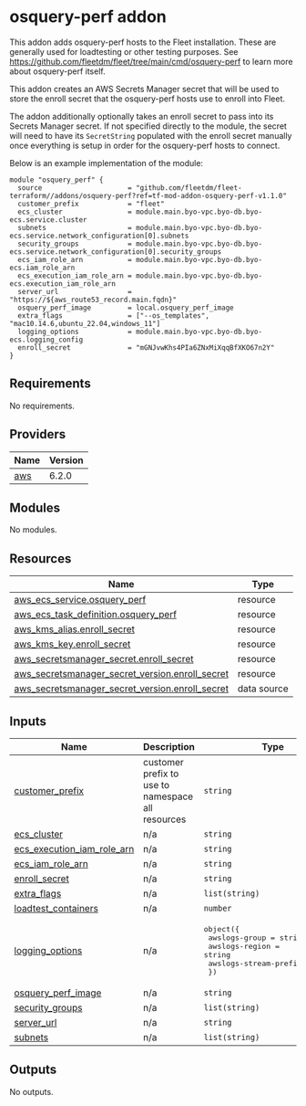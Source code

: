 # osquery-perf addon
This addon adds osquery-perf hosts to the Fleet installation.
These are generally used for loadtesting or other testing purposes.  See https://github.com/fleetdm/fleet/tree/main/cmd/osquery-perf to learn more about osquery-perf itself.

This addon creates an AWS Secrets Manager secret that will be used to store the enroll secret that the osquery-perf hosts use to enroll into Fleet.

The addon additionally optionally takes an enroll secret to pass into its Secrets Manager secret.  If not specified directly to the module, the secret will need to have its `SecretString` populated with the enroll secret manually once everything is setup in order for the osquery-perf hosts to connect.

Below is an example implementation of the module:

```
module "osquery_perf" {
  source                     = "github.com/fleetdm/fleet-terraform//addons/osquery-perf?ref=tf-mod-addon-osquery-perf-v1.1.0"
  customer_prefix            = "fleet"
  ecs_cluster                = module.main.byo-vpc.byo-db.byo-ecs.service.cluster
  subnets                    = module.main.byo-vpc.byo-db.byo-ecs.service.network_configuration[0].subnets
  security_groups            = module.main.byo-vpc.byo-db.byo-ecs.service.network_configuration[0].security_groups
  ecs_iam_role_arn           = module.main.byo-vpc.byo-db.byo-ecs.iam_role_arn
  ecs_execution_iam_role_arn = module.main.byo-vpc.byo-db.byo-ecs.execution_iam_role_arn
  server_url                 = "https://${aws_route53_record.main.fqdn}"
  osquery_perf_image         = local.osquery_perf_image
  extra_flags                = ["--os_templates", "mac10.14.6,ubuntu_22.04,windows_11"]
  logging_options            = module.main.byo-vpc.byo-db.byo-ecs.logging_config
  enroll_secret              = "mGNJvwKhs4PIa6ZNxMiXqqBfXKO67n2Y"
}
```

## Requirements

No requirements.

## Providers

| Name | Version |
|------|---------|
| <a name="provider_aws"></a> [aws](#provider\_aws) | 6.2.0 |

## Modules

No modules.

## Resources

| Name | Type |
|------|------|
| [aws_ecs_service.osquery_perf](https://registry.terraform.io/providers/hashicorp/aws/latest/docs/resources/ecs_service) | resource |
| [aws_ecs_task_definition.osquery_perf](https://registry.terraform.io/providers/hashicorp/aws/latest/docs/resources/ecs_task_definition) | resource |
| [aws_kms_alias.enroll_secret](https://registry.terraform.io/providers/hashicorp/aws/latest/docs/resources/kms_alias) | resource |
| [aws_kms_key.enroll_secret](https://registry.terraform.io/providers/hashicorp/aws/latest/docs/resources/kms_key) | resource |
| [aws_secretsmanager_secret.enroll_secret](https://registry.terraform.io/providers/hashicorp/aws/latest/docs/resources/secretsmanager_secret) | resource |
| [aws_secretsmanager_secret_version.enroll_secret](https://registry.terraform.io/providers/hashicorp/aws/latest/docs/resources/secretsmanager_secret_version) | resource |
| [aws_secretsmanager_secret_version.enroll_secret](https://registry.terraform.io/providers/hashicorp/aws/latest/docs/data-sources/secretsmanager_secret_version) | data source |

## Inputs

| Name | Description | Type | Default | Required |
|------|-------------|------|---------|:--------:|
| <a name="input_customer_prefix"></a> [customer\_prefix](#input\_customer\_prefix) | customer prefix to use to namespace all resources | `string` | `"fleet"` | no |
| <a name="input_ecs_cluster"></a> [ecs\_cluster](#input\_ecs\_cluster) | n/a | `string` | n/a | yes |
| <a name="input_ecs_execution_iam_role_arn"></a> [ecs\_execution\_iam\_role\_arn](#input\_ecs\_execution\_iam\_role\_arn) | n/a | `string` | n/a | yes |
| <a name="input_ecs_iam_role_arn"></a> [ecs\_iam\_role\_arn](#input\_ecs\_iam\_role\_arn) | n/a | `string` | n/a | yes |
| <a name="input_enroll_secret"></a> [enroll\_secret](#input\_enroll\_secret) | n/a | `string` | `null` | no |
| <a name="input_extra_flags"></a> [extra\_flags](#input\_extra\_flags) | n/a | `list(string)` | `[]` | no |
| <a name="input_loadtest_containers"></a> [loadtest\_containers](#input\_loadtest\_containers) | n/a | `number` | `1` | no |
| <a name="input_logging_options"></a> [logging\_options](#input\_logging\_options) | n/a | <pre>object({<br/>    awslogs-group         = string<br/>    awslogs-region        = string<br/>    awslogs-stream-prefix = string<br/>  })</pre> | n/a | yes |
| <a name="input_osquery_perf_image"></a> [osquery\_perf\_image](#input\_osquery\_perf\_image) | n/a | `string` | n/a | yes |
| <a name="input_security_groups"></a> [security\_groups](#input\_security\_groups) | n/a | `list(string)` | n/a | yes |
| <a name="input_server_url"></a> [server\_url](#input\_server\_url) | n/a | `string` | n/a | yes |
| <a name="input_subnets"></a> [subnets](#input\_subnets) | n/a | `list(string)` | n/a | yes |

## Outputs

No outputs.
